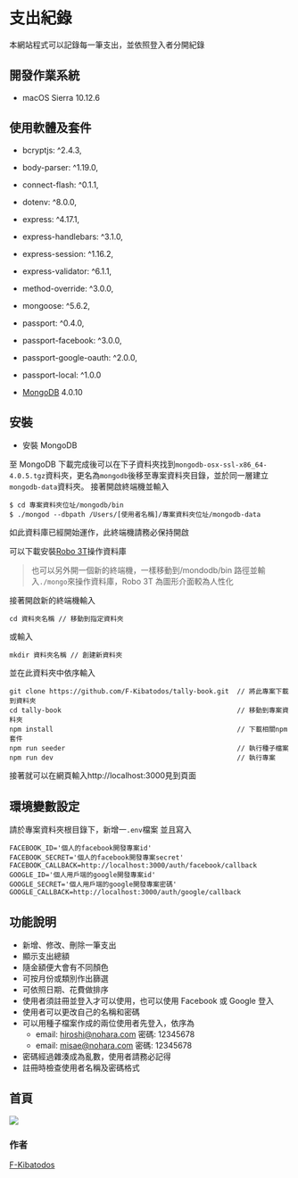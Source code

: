 # 支出紀錄

本網站程式可以記錄每一筆支出，並依照登入者分開紀錄

## 開發作業系統

- macOS Sierra 10.12.6

## 使用軟體及套件

- bcryptjs: ^2.4.3,

- body-parser: ^1.19.0,

- connect-flash: ^0.1.1,

- dotenv: ^8.0.0,

- express: ^4.17.1,

- express-handlebars: ^3.1.0,

- express-session: ^1.16.2,

- express-validator: ^6.1.1,

- method-override: ^3.0.0,

- mongoose: ^5.6.2,

- passport: ^0.4.0,

- passport-facebook: ^3.0.0,

- passport-google-oauth: ^2.0.0,

- passport-local: ^1.0.0

- [MongoDB](https://www.mongodb.com/download-center/community) 4.0.10

## 安裝

- 安裝 MongoDB

至 MongoDB 下載完成後可以在下子資料夾找到`mongodb-osx-ssl-x86_64-4.0.5.tgz`資料夾，更名為`mongodb`後移至專案資料夾目錄，並於同一層建立`mongodb-data`資料夾。
接著開啟終端機並輸入

```
$ cd 專案資料夾位址/mongodb/bin
$ ./mongod --dbpath /Users/[使用者名稱]/專案資料夾位址/mongodb-data
```

如此資料庫已經開始運作，此終端機請務必保持開啟

可以下載安裝[Robo 3T](https://robomongo.org/download)操作資料庫

> 也可以另外開一個新的終端機，一樣移動到/mondodb/bin 路徑並輸入`./mongo`來操作資料庫，Robo 3T 為圖形介面較為人性化

接著開啟新的終端機輸入

```
cd 資料夾名稱 // 移動到指定資料夾
```

或輸入

```
mkdir 資料夾名稱 // 創建新資料夾
```

並在此資料夾中依序輸入

```
git clone https://github.com/F-Kibatodos/tally-book.git  // 將此專案下載到資料夾
cd tally-book                                            // 移動到專案資料夾
npm install                                              // 下載相關npm套件
npm run seeder                                           // 執行種子檔案
npm run dev                                              // 執行專案
```

接著就可以在網頁輸入http://localhost:3000見到頁面

## 環境變數設定

請於專案資料夾根目錄下，新增一`.env`檔案
並且寫入

```
FACEBOOK_ID='個人的facebook開發專案id'
FACEBOOK_SECRET='個人的facebook開發專案secret'
FACEBOOK_CALLBACK=http://localhost:3000/auth/facebook/callback
GOOGLE_ID='個人用戶端的google開發專案id'
GOOGLE_SECRET='個人用戶端的google開發專案密碼'
GOOGLE_CALLBACK=http://localhost:3000/auth/google/callback
```

## 功能說明

- 新增、修改、刪除一筆支出
- 顯示支出總額
- 隨金額便大會有不同顏色
- 可按月份或類別作出篩選
- 可依照日期、花費做排序
- 使用者須註冊並登入才可以使用，也可以使用 Facebook 或 Google 登入
- 使用者可以更改自己的名稱和密碼
- 可以用種子檔案作成的兩位使用者先登入，依序為
  - email: hiroshi@nohara.com 密碼: 12345678
  - email: misae@nohara.com 密碼: 12345678
- 密碼經過雜湊成為亂數，使用者請務必記得
- 註冊時檢查使用者名稱及密碼格式

## 首頁

![](https://i.imgur.com/wued5Tx.png)

### 作者

[F-Kibatodos](https://github.com/F-Kibatodos)
